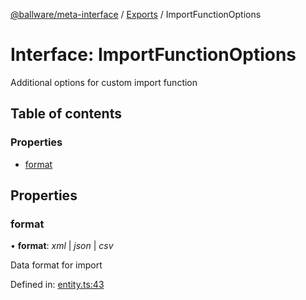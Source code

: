 [@ballware/meta-interface](../README.md) / [Exports](../modules.md) / ImportFunctionOptions

# Interface: ImportFunctionOptions

Additional options for custom import function

## Table of contents

### Properties

- [format](importfunctionoptions.md#format)

## Properties

### format

• **format**: *xml* \| *json* \| *csv*

Data format for import

Defined in: [entity.ts:43](https://github.com/ballware/ballware-client/blob/37e08ea/packages/meta-interface/src/entity.ts#L43)
